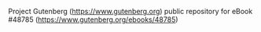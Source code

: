 Project Gutenberg (https://www.gutenberg.org) public repository for
eBook #48785 (https://www.gutenberg.org/ebooks/48785)
